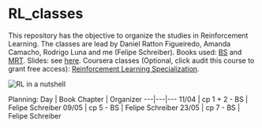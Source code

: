 # RL_classes
This repository has the objective to organize the studies in Reinforcement Learning. The classes are lead by Daniel Ratton Figueiredo, Amanda Camacho, Rodrigo Luna and me (Felipe Schreiber). Books used: [BS](https://web.stanford.edu/class/psych209/Readings/SuttonBartoIPRLBook2ndEd.pdf) and [MRT](https://cs.nyu.edu/~mohri/mlbook/). Slides: see [here](https://www.inf.ed.ac.uk/teaching/courses/rl/slides/). Coursera classes (Optional, click audit this course to grant free access): [Reinforcement Learning Specialization](https://www.coursera.org/specializations/reinforcement-learning).

![RL in a nutshell](https://www.bing.com/images/search?view=detailV2&ccid=e55gSRx4&id=767DC8D13B51E650C01FD0F406F71C5DA8C45DCE&thid=OIP.e55gSRx4yp78ybh1UBPfEAHaEK&mediaurl=https%3a%2f%2fwww.mathworks.com%2fcontent%2fdam%2fmathworks%2fmathworks-dot-com%2fcmsimages%2fdiscovery%2fimages%2freinforcement-learning-in-dog-training.png&cdnurl=https%3a%2f%2fth.bing.com%2fth%2fid%2fR.7b9e60491c78ca9efcc9b8755013df10%3frik%3dzl3EqF0c9wb00A%26pid%3dImgRaw%26r%3d0&exph=720&expw=1280&q=Reinforcement+learning+dog&simid=608031163299677861&FORM=IRPRST&ck=F191A6E260122EF96D8F501BCF8DFD71&selectedIndex=0)

Planning:
Day | Book Chapter | Organizer 
---|---|---
11/04 | cp 1 + 2 - BS | Felipe Schreiber 
09/05 | cp 5 - BS | Felipe Schreiber 
23/05 | cp 7 - BS | Felipe Schreiber 
